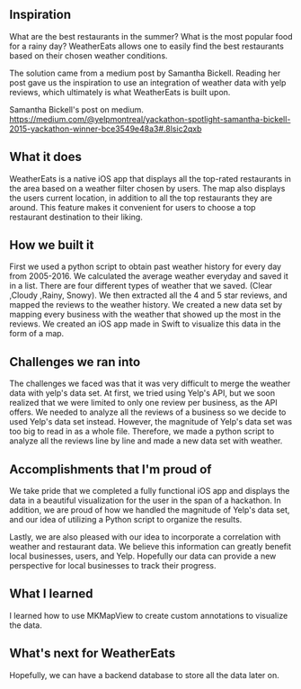 ## Inspiration
What are the best restaurants in the summer? What is the most popular food for a rainy day?  WeatherEats allows one to easily find the best restaurants based on their chosen weather conditions. 

The solution came from a medium post by Samantha Bickell. Reading her post gave us the inspiration to use an integration of weather data with yelp reviews, which ultimately is what WeatherEats is built upon. 

Samantha Bickell's post on medium. https://medium.com/@yelpmontreal/yackathon-spotlight-samantha-bickell-2015-yackathon-winner-bce3549e48a3#.8lsic2qxb


## What it does

WeatherEats is a native iOS app that displays all the top-rated restaurants in the area based on a weather filter chosen by users. The map also displays the users current location, in addition to all the top restaurants they are around. This feature makes it convenient for users to choose a top restaurant destination to their liking. 

## How we built it
First we used a python script to obtain past weather history for every day from 2005-2016. We calculated the average weather everyday and saved it in a list. There are four different types of weather that we saved. (Clear ,Cloudy ,Rainy, Snowy). We then extracted all the 4 and 5 star reviews, and mapped the reviews to the weather history. We created a new data set by mapping every business with the weather that showed up the most in the reviews. We created an iOS app made in Swift to visualize this data in the form of a map. 

## Challenges we ran into
The challenges we faced was that it was very difficult to merge the weather data with yelp's data set. At first, we tried using Yelp's API, but we soon realized that we were limited to only one review per business, as the API offers. We needed to analyze all the reviews of a business so we decide to used Yelp's data set instead. However, the magnitude of Yelp's data set was too big to read in as a whole file. Therefore, we made a python script to analyze all the reviews line by line and made a new data set with weather.

## Accomplishments that I'm proud of
We take pride that we completed  a fully functional iOS app and displays the data in a beautiful visualization for the user in the span of a hackathon. In addition, we are proud of how we handled the magnitude of Yelp's data set, and our idea of utilizing a Python script to organize the results.

Lastly, we are also pleased with our idea to incorporate a correlation with weather and restaurant data. We believe this information can greatly benefit local businesses, users, and Yelp. Hopefully our data can provide a new perspective for local businesses to track their progress. 

## What I learned
I learned how to use MKMapView to create custom annotations to visualize the data. 

## What's next for WeatherEats
Hopefully, we can have a backend database to store all the data later on.
